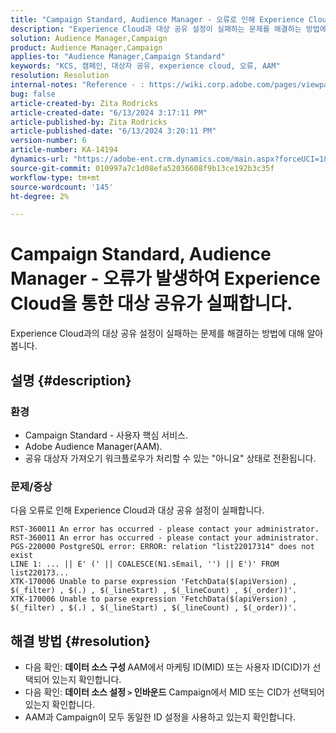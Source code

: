 ```yaml
---
title: "Campaign Standard, Audience Manager - 오류로 인해 Experience Cloud과 대상 공유가 실패함"
description: "Experience Cloud과 대상 공유 설정이 실패하는 문제를 해결하는 방법에 대해 알아봅니다."
solution: Audience Manager,Campaign
product: Audience Manager,Campaign
applies-to: "Audience Manager,Campaign Standard"
keywords: "KCS, 캠페인, 대상자 공유, experience cloud, 오류, AAM"
resolution: Resolution
internal-notes: "Reference - : https://wiki.corp.adobe.com/pages/viewpage.action?pageId=1061261145#space-menu-link-content  Resolved in - https://jira.corp.adobe.com/browse/CAMP-34744"
bug: false
article-created-by: Zita Rodricks
article-created-date: "6/13/2024 3:17:11 PM"
article-published-by: Zita Rodricks
article-published-date: "6/13/2024 3:20:11 PM"
version-number: 6
article-number: KA-14194
dynamics-url: "https://adobe-ent.crm.dynamics.com/main.aspx?forceUCI=1&pagetype=entityrecord&etn=knowledgearticle&id=0497d9fd-9729-ef11-840a-002248084fbb"
source-git-commit: 010997a7c1d08efa52036608f9b13ce192b3c35f
workflow-type: tm+mt
source-wordcount: '145'
ht-degree: 2%

---
```


# Campaign Standard, Audience Manager - 오류가 발생하여 Experience Cloud을 통한 대상 공유가 실패합니다.


Experience Cloud과의 대상 공유 설정이 실패하는 문제를 해결하는 방법에 대해 알아봅니다.

## 설명 {#description}


### 환경

- Campaign Standard - 사용자 핵심 서비스.
- Adobe Audience Manager(AAM).
- 공유 대상자 가져오기 워크플로우가 처리할 수 있는 &quot;아니요&quot; 상태로 전환됩니다.




### 문제/증상

다음 오류로 인해 Experience Cloud과 대상 공유 설정이 실패합니다.


```
RST-360011 An error has occurred - please contact your administrator.
RST-360011 An error has occurred - please contact your administrator.
PGS-220000 PostgreSQL error: ERROR: relation "list22017314" does not exist
LINE 1: ... || E' (' || COALESCE(N1.sEmail, '') || E')' FROM list220173...
XTK-170006 Unable to parse expression 'FetchData($(apiVersion) , $(_filter) , $(.) , $(_lineStart) , $(_lineCount) , $(_order))'.
XTK-170006 Unable to parse expression 'FetchData($(apiVersion) , $(_filter) , $(.) , $(_lineStart) , $(_lineCount) , $(_order))'.
```













## 해결 방법 {#resolution}


- 다음 확인: <b>데이터 소스 구성 </b>AAM에서 마케팅 ID(MID) 또는 사용자 ID(CID)가 선택되어 있는지 확인합니다.
- 다음 확인: <b>데이터 소스 설정 `>`  인바운드</b> Campaign에서 MID 또는 CID가 선택되어 있는지 확인합니다.
- AAM과 Campaign이 모두 동일한 ID 설정을 사용하고 있는지 확인합니다.











